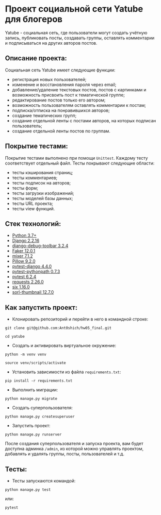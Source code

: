 # Проект социальной сети Yatube для блогеров
Yatube - социальная сеть, где пользователи могут создать учётную запись,
публиковать посты, создавать группы, оставлять комментарии и подписываться на
других авторов постов.

## Описание проекта:
Cоциальная сеть Yatube имеет следующие функции:

* регистрация новых пользователей;
* изменение и восстановления пароля через email;
* добавление/удаление текстовых постов, постов с картинками и возможность
присвоить пост к тематической группе;
* редактирование постов только его автором;
* возможность пользователям оставлять комментарии к постам;
* подписка/отписка на понравившихся авторов;
* создание тематических групп;
* создание отдельной ленты с постами авторов, на которых подписан пользователь;
* создание отдельной ленты постов по группам.

## Покрытие тестами:

Покрытие тестами выполнено при помощи ```Unittest```. Каждому тесту соответствует
отдельный файл. Тесты покрывают следующие области:
* тесты кэширования страниц;
* тесты комментариев;
* тесты подписок на авторов;
* тесты форм;
* тесты загрузки изображений;
* тесты моделей базы данных;
* тесты URL проекта;
* тесты view функций.

## Стек технологий:

* [Python 3.7+](https://www.python.org/downloads/)
* [Django 2.2.16](https://www.djangoproject.com/download/)
* [django-debug-toolbar 3.2.4](https://pypi.org/project/django-debug-toolbar/)
* [Faker 12.0.1](https://pypi.org/project/Faker/)
* [mixer 7.1.2](https://pypi.org/project/mixer/)
* [Pillow 9.2.0](https://pypi.org/project/Pillow/)
* [pytest-django 4.4.0](https://pypi.org/project/pytest-django/)
* [pytest-pythonpath 0.7.3](https://pypi.org/project/pytest-pythonpath/)
* [pytest 6.2.4](https://pypi.org/project/pytest/)
* [requests 2.26.0](https://pypi.org/project/requests/)
* [six 1.16.0](https://pypi.org/project/six/)
* [sorl-thumbnail 12.7.0](https://pypi.org/project/sorl-thumbnail/)

## Как запустить проект:

* Клонировать репозиторий и перейти в него в командной строке:

```
git clone git@github.com:Ant0shich/hw05_final.git
```

```
cd yatube
```

* Cоздать и активировать виртуальное окружение:

```
python -m venv venv
```

```
source venv/scripts/activate
```

* Установить зависимости из файла ```requirements.txt```:

```
pip install -r requirements.txt
```

* Выполнить миграции:

```
python manage.py migrate
```

* Создать суперпользователя:
```
python manage.py createsuperuser
```
* Запустить проект:

```
python manage.py runserver
```
После создания суперпользователя и запуска проекта, вам будет доступна админка
```/admin```, из которой можно управлять проектом, добавлять и удалять группы, посты,
пользователей и т.д.

## Тесты:
* Тесты запускаются командой:
```
python manage.py test
```
    
или:
```
pytest
```
